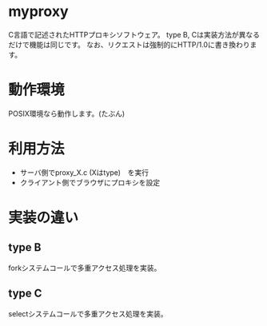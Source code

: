 # myproxy
C言語で記述されたHTTPプロキシソフトウェア。
type B, Cは実装方法が異なるだけで機能は同じです。
なお、リクエストは強制的にHTTP/1.0に書き換わります。

# 動作環境
POSIX環境なら動作します。(たぶん)

# 利用方法
* サーバ側でproxy_X.c (Xはtype)　を実行
* クライアント側でブラウザにプロキシを設定

# 実装の違い
## type B
forkシステムコールで多重アクセス処理を実装。

## type C
selectシステムコールで多重アクセス処理を実装。
